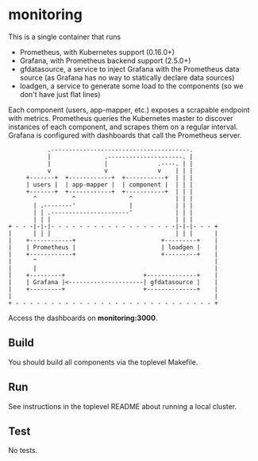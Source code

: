# monitoring

This is a single container that runs

- Prometheus, with Kubernetes support (0.16.0+)
- Grafana, with Prometheus backend support (2.5.0+)
- gfdatasource, a service to inject Grafana with the Prometheus data source (as Grafana has no way to statically declare data sources)
- loadgen, a service to generate some load to the components (so we don't have just flat lines)

Each component (users, app-mapper, etc.) exposes a scrapable endpoint with metrics.
Prometheus queries the Kubernetes master to discover instances of each component, and scrapes them on a regular interval.
Grafana is configured with dashboards that call the Prometheus server.

```
           .---------------------------------------.
           |               .---------------------. |
           |               |              .----. | |
           v               v              v    | | |
     +-------+  +------------+  +-----------+  | | |
     | users |  | app-mapper |  | component |  | | |
     +-------+  +------------+  +-----------+  | | |
       ^          ^               ^            | | |
       | .--------'               |            | | |
       | | .----------------------'            | | |
       | | |                                   | | |
+ - - -|-|-|- - - - - - - - - - - - - - - - - -|-|-|- - - +
|      | | |                                   | | |      |
|    +------------+                        +---------+    |
|    | Prometheus |                        | loadgen |    |
|    +------------+                        +---------+    |
|      ^                                                  |
|      |                                                  |
|    +---------+                      +--------------+    |
|    | Grafana |<---------------------| gfdatasource |    |
|    +---------+                      +--------------+    |
|                                                         |
+ - - - - - - - - - - - - - - - - - - - - - - - - - - - - +
```

Access the dashboards on **monitoring:3000**.

## Build

You should build all components via the toplevel Makefile.

## Run

See instructions in the toplevel README about running a local cluster.

## Test

No tests.
